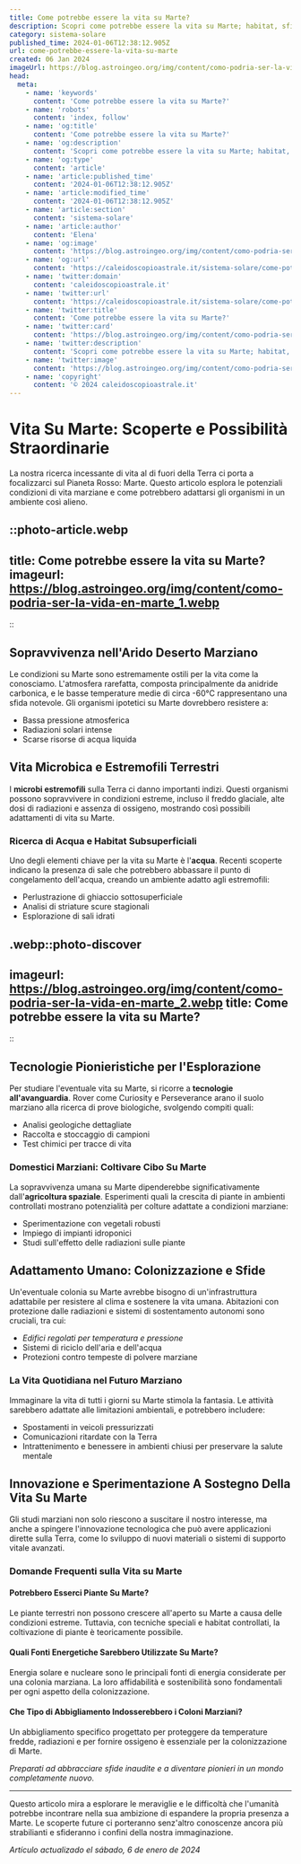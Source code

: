 ```yaml
---
title: Come potrebbe essere la vita su Marte?
description: Scopri come potrebbe essere la vita su Marte; habitat, sfide e possibilità di sopravvivenza in un ambiente alieno. Esplora con noi il futuro!
category: sistema-solare
published_time: 2024-01-06T12:38:12.905Z
url: come-potrebbe-essere-la-vita-su-marte
created: 06 Jan 2024
imageUrl: https://blog.astroingeo.org/img/content/como-podria-ser-la-vida-en-marte_1.webp
head:
  meta:
    - name: 'keywords'
      content: 'Come potrebbe essere la vita su Marte?'
    - name: 'robots'
      content: 'index, follow'
    - name: 'og:title'
      content: 'Come potrebbe essere la vita su Marte?'
    - name: 'og:description'
      content: 'Scopri come potrebbe essere la vita su Marte; habitat, sfide e possibilità di sopravvivenza in un ambiente alieno. Esplora con noi il futuro!'
    - name: 'og:type'
      content: 'article'
    - name: 'article:published_time'
      content: '2024-01-06T12:38:12.905Z'
    - name: 'article:modified_time'
      content: '2024-01-06T12:38:12.905Z'
    - name: 'article:section'
      content: 'sistema-solare'
    - name: 'article:author'
      content: 'Elena'
    - name: 'og:image'
      content: 'https://blog.astroingeo.org/img/content/como-podria-ser-la-vida-en-marte_1.webp'
    - name: 'og:url'
      content: 'https://caleidoscopioastrale.it/sistema-solare/come-potrebbe-essere-la-vita-su-marte'
    - name: 'twitter:domain'
      content: 'caleidoscopioastrale.it'
    - name: 'twitter:url'
      content: 'https://caleidoscopioastrale.it/sistema-solare/come-potrebbe-essere-la-vita-su-marte'
    - name: 'twitter:title'
      content: 'Come potrebbe essere la vita su Marte?'
    - name: 'twitter:card'
      content: 'https://blog.astroingeo.org/img/content/como-podria-ser-la-vida-en-marte_1.webp'
    - name: 'twitter:description'
      content: 'Scopri come potrebbe essere la vita su Marte; habitat, sfide e possibilità di sopravvivenza in un ambiente alieno. Esplora con noi il futuro!'
    - name: 'twitter:image'
      content: 'https://blog.astroingeo.org/img/content/como-podria-ser-la-vida-en-marte_1.webp'
    - name: 'copyright'
      content: '© 2024 caleidoscopioastrale.it'
---
```

# Vita Su Marte: Scoperte e Possibilità Straordinarie

La nostra ricerca incessante di vita al di fuori della Terra ci porta a focalizzarci sul Pianeta Rosso: Marte. Questo articolo esplora le potenziali condizioni di vita marziane e come potrebbero adattarsi gli organismi in un ambiente così alieno.

::photo-article.webp
---
title: Come potrebbe essere la vita su Marte?
imageurl: https://blog.astroingeo.org/img/content/como-podria-ser-la-vida-en-marte_1.webp
---
::

## Sopravvivenza nell'Arido Deserto Marziano

Le condizioni su Marte sono estremamente ostili per la vita come la conosciamo. L'atmosfera rarefatta, composta principalmente da anidride carbonica, e le basse temperature medie di circa -60°C rappresentano una sfida notevole. Gli organismi ipotetici su Marte dovrebbero resistere a:

- Bassa pressione atmosferica
- Radiazioni solari intense
- Scarse risorse di acqua liquida

## Vita Microbica e Estremofili Terrestri

I **microbi estremofili** sulla Terra ci danno importanti indizi. Questi organismi possono sopravvivere in condizioni estreme, incluso il freddo glaciale, alte dosi di radiazioni e assenza di ossigeno, mostrando così possibili adattamenti di vita su Marte.

### Ricerca di Acqua e Habitat Subsuperficiali

Uno degli elementi chiave per la vita su Marte è l'**acqua**. Recenti scoperte indicano la presenza di sale che potrebbero abbassare il punto di congelamento dell'acqua, creando un ambiente adatto agli estremofili:

- Perlustrazione di ghiaccio sottosuperficiale
- Analisi di striature scure stagionali
- Esplorazione di sali idrati

.webp::photo-discover
---
imageurl: https://blog.astroingeo.org/img/content/como-podria-ser-la-vida-en-marte_2.webp
title: Come potrebbe essere la vita su Marte?
---
::

## Tecnologie Pionieristiche per l'Esplorazione

Per studiare l'eventuale vita su Marte, si ricorre a **tecnologie all'avanguardia**. Rover come Curiosity e Perseverance arano il suolo marziano alla ricerca di prove biologiche, svolgendo compiti quali:

- Analisi geologiche dettagliate
- Raccolta e stoccaggio di campioni
- Test chimici per tracce di vita

### Domestici Marziani: Coltivare Cibo Su Marte

La sopravvivenza umana su Marte dipenderebbe significativamente dall'**agricoltura spaziale**. Esperimenti quali la crescita di piante in ambienti controllati mostrano potenzialità per colture adattate a condizioni marziane:

- Sperimentazione con vegetali robusti
- Impiego di impianti idroponici
- Studi sull'effetto delle radiazioni sulle piante

## Adattamento Umano: Colonizzazione e Sfide

Un'eventuale colonia su Marte avrebbe bisogno di un'infrastruttura adattabile per resistere al clima e sostenere la vita umana. Abitazioni con protezione dalle radiazioni e sistemi di sostentamento autonomi sono cruciali, tra cui:

- *Edifici regolati per temperatura e pressione*
- Sistemi di riciclo dell'aria e dell'acqua
- Protezioni contro tempeste di polvere marziane

### La Vita Quotidiana nel Futuro Marziano

Immaginare la vita di tutti i giorni su Marte stimola la fantasia. Le attività sarebbero adattate alle limitazioni ambientali, e potrebbero includere:

- Spostamenti in veicoli pressurizzati
- Comunicazioni ritardate con la Terra
- Intrattenimento e benessere in ambienti chiusi per preservare la salute mentale

## Innovazione e Sperimentazione A Sostegno Della Vita Su Marte

Gli studi marziani non solo riescono a suscitare il nostro interesse, ma anche a spingere l'innovazione tecnologica che può avere applicazioni dirette sulla Terra, come lo sviluppo di nuovi materiali o sistemi di supporto vitale avanzati.

### Domande Frequenti sulla Vita su Marte

#### Potrebbero Esserci Piante Su Marte?
Le piante terrestri non possono crescere all'aperto su Marte a causa delle condizioni estreme. Tuttavia, con tecniche speciali e habitat controllati, la coltivazione di piante è teoricamente possibile.

#### Quali Fonti Energetiche Sarebbero Utilizzate Su Marte?
Energia solare e nucleare sono le principali fonti di energia considerate per una colonia marziana. La loro affidabilità e sostenibilità sono fondamentali per ogni aspetto della colonizzazione.

#### Che Tipo di Abbigliamento Indosserebbero i Coloni Marziani?
Un abbigliamento specifico progettato per proteggere da temperature fredde, radiazioni e per fornire ossigeno è essenziale per la colonizzazione di Marte.

*Preparati ad abbracciare sfide inaudite e a diventare pionieri in un mondo completamente nuovo.*

---

Questo articolo mira a esplorare le meraviglie e le difficoltà che l'umanità potrebbe incontrare nella sua ambizione di espandere la propria presenza a Marte. Le scoperte future ci porteranno senz'altro conoscenze ancora più strabilianti e sfideranno i confini della nostra immaginazione.

_Artículo actualizado el sábado, 6 de enero de 2024_